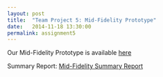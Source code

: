 ```yaml
---
layout: post
title:  "Team Project 5: Mid-Fidelity Prototype"
date:   2014-11-18 13:30:00
permalink: assignment5
---
```


Our Mid-Fidelity Prototype is available [here](/prototype)

Summary Report: [Mid-Fidelity Summary Report]({{site.files}}/MidFidelityReport.pdf)
